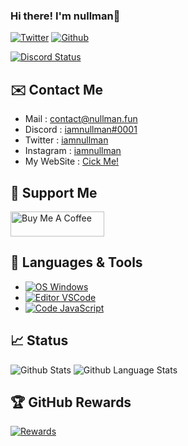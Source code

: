 
### Hi there! I'm nullman👋
[![Twitter](https://img.shields.io/twitter/follow/iamnullman?label=Followers&logo=twitter&color=%23007ec6&style=flat)](https://twitter.com/iamnullman)
[![Github](https://img.shields.io/github/followers/iamnullman?logo=github&style=flat&label=Followers)](https://github.com/iamnullman?tab=followers) 

[![Discord Status](https://lanyard.cnrad.dev/api/716930725877907466)](https://discord.com/channels/@me/716930725877907466)

## ✉️ Contact Me

- Mail : contact@nullman.fun
- Discord : [iamnullman#0001](https://discord.com/channels/@me/716930725877907466)
- Twitter : [iamnullman](https://twitter.com/@iamnullman)
- Instagram : [iamnullman](https://instagram.com/iamnullman)
- My WebSite : [Cick Me!](https://nullman.fun)

## 🎁 Support Me
<a href="https://www.buymeacoffee.com/iamnullman"><img src="https://cdn.buymeacoffee.com/buttons/v2/default-yellow.png" alt="Buy Me A Coffee" height="40" width="150"></a>

## 🔧 Languages & Tools

- [![OS Windows](https://img.shields.io/badge/OS-Windows-0078D6?style=flat-square&logo=windows&logoColor=blue)](https://www.microsoft.com/windows)
- [![Editor VSCode](https://img.shields.io/badge/Editor-Visual%20Studio%20Code-%230078d7?style=flat-square&logo=visual-studio-code&logoColor=%230078d7)](https://code.visualstudio.com/)
- [![Code JavaScript](https://img.shields.io/badge/Code-JavaScript-%23323330?style=flat-square&logo=javascript&logoColor=%23F7DF1E)](https://www.javascript.com/)

## &#x1f4c8; Status

![Github Stats](https://github-readme-stats.vercel.app/api?username=iamnullman&theme=dracula&show_icons=true&locale=en)
![Github Language Stats](https://github-readme-stats.vercel.app/api/top-langs/?username=iamnullman&layout=compact&theme=dracula&langs_count=10&locale=en)

## 🏆 GitHub Rewards

[![Rewards](https://github-profile-trophy.vercel.app/?username=iamnullman&theme=dracula&column=7&margin-w=10&no-frame=true)](https://github.com/gamerboytr)
